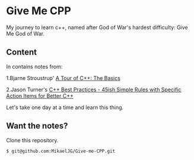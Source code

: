 
# Give Me CPP 

My journey to learn c++, named after God of War's hardest difficulty: Give Me God of War. 


## Content

In contains notes from:

1.Bjarne Stroustrup' [A Tour of C++: The Basics](https://isocpp.org/images/uploads/2-Tour-Basics.pdf)

2.Jason Turner's [C++ Best Practices - 45ish Simple Rules with Specific Action Items for Better C++](https://leanpub.com/cppbestpractices)

Let's take one day at a time and learn this thing. 

## Want the notes? 

Clone this repository.
```bash
$ git@github.com:MikaelJG/Give-me-CPP.git
```

